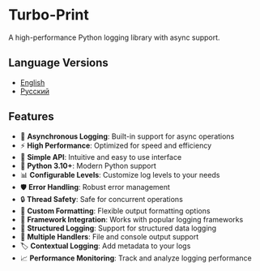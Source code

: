 # Turbo-Print

A high-performance Python logging library with async support.

## Language Versions

-   [English](README.en.md)
-   [Русский](README.ru.md)

## Features

-   🚀 **Asynchronous Logging**: Built-in support for async operations
-   ⚡ **High Performance**: Optimized for speed and efficiency
-   🎯 **Simple API**: Intuitive and easy to use interface
-   🐍 **Python 3.10+**: Modern Python support
-   📊 **Configurable Levels**: Customize log levels to your needs
-   🛡️ **Error Handling**: Robust error management
-   🔒 **Thread Safety**: Safe for concurrent operations
-   🎨 **Custom Formatting**: Flexible output formatting options
-   🔌 **Framework Integration**: Works with popular logging frameworks
-   📝 **Structured Logging**: Support for structured data logging
-   📁 **Multiple Handlers**: File and console output support
-   🏷️ **Contextual Logging**: Add metadata to your logs
-   📈 **Performance Monitoring**: Track and analyze logging performance
